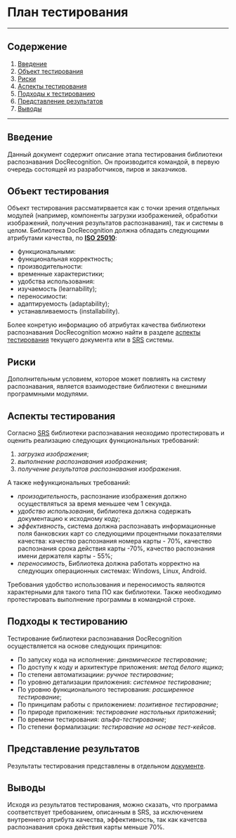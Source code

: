 # План тестирования
---
## Содержение
1. [Введение](#intro)
2. [Объект тестирования](#test_object)
3. [Риски](#risk)
4. [Аспекты тестирования](#test_aspects) 
5. [Подходы к тестированию](#test_approaches) 
6. [Представление результатов](#tests_results) 
7. [Выводы](#conclusion) 
---
<a name="intro"></a>
## Введение
Данный документ содержит описание этапа тестирования библиотеки распознавания DocRecognition. Он производится командой, в первую очередь состоящей из разработчиков, пиров и заказчиков.
<a name="test_object"></a>
## Объект тестирования
Объект тестирования рассматирвается как с точки зрения отдельных модулей (например, компоненты загрузки изображенией, обработки изображений, получения результатов распознавания), так и системы в целом. Библиотека DocRecognition должна обладать следующими атрибутами качества, по [**ISO 25010**](https://www.iso.org/standard/35733.html):  
* функциональными:
 * функциональная корректность;
* производительности:
 * временные характеристики;
* удобства использования:
 * изучаемость (learnability);
* переносимости:
 * адаптируемость (adaptability);
 * устанавливаемость (installability).  

Более конретую информацию об атрибутах качества библиотеки распознавания DocRecognition  можно найти в разделе [аспекты тестирования](#test_approaches) текущего документа или в [SRS](https://github.com/AleshaShch/DocRecognition/blob/master/Documents/SRS.md) системы.  
<a name="risk"></a>
## Риски
Дополнительным условием, которое может повлиять на систему распознавания, является взаимодествие библиотеки с внешними программными модулями. 
<a name="test_aspects"></a>
## Аспекты тестирования
Согласно [SRS](https://github.com/AleshaShch/DocRecognition/blob/master/Documents/SRS.md) библиотеки распознавания неоходимо протестировать и оценить реализацию следующих функциональных требований:
1. *загрузка изображения*;
2. *выполнение распознавания изображения*;
3. *получение результатов распознавания изображения*.

А также нефункциональных требований:
* *произодительность*, распознание изображения должно осуществляться за время меньшее чем 1 секунда. 
* *удобство использования*, библиотека должна содержать документацию к исходному коду;
* *эффективность*, система должна распознавать информационные поля банковских карт со следующими процентными показателями качества: качество распознания номера карты - 70%, качество распознания срока действия карты -70%, качество распознания имени держателя карты - 55%;
* *переносимость*, Библиотека должна работать корректно на следующих операционных системах: Windows, Linux, Android. 

Требования удобство использования и переносимость являются характерными для такого типа ПО как библиотеки.
Также необходимо протестировать выполнение программы в командной строке.
<a name="test_approaches"></a>
## Подходы к тестированию
Тестирование библиотеки распознавания DocRecognition осуществляется на основе следующих принципов:
* По запуску кода на исполнение: *динамическое тестирование*;
* По доступу к коду и архитектуре приложения: *метод белого ящика*;
* По степени автоматизациии: *ручное тестирование*;
* По уровню детализации приложения: *системное тестирование*;
* По уровню функционального тестирования: *расширенное тестирование*;
* По принципам работы с приложением: *позитивное тестирование*;
* По природе приложения: *тестирование настольных приложений*;
* По времени тестирования: *альфа-тестирование*;
* По степени формализации: *тестирование на основе тест-кейсов*.

<a name="tests_results"></a>
## Представление результатов
Результаты тестирования представлены в отдельном [документе](/TestsResults). 
<a name="conclusion"></a>
## Выводы
Исходя из результатов тестирования, можно сказать, что программа соответствует требованием, описанным в SRS, за исключением внутреннего атрибута качества, эффективность, так как качетсва распознавания срока действия карты меньше 70%.   